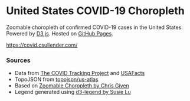 # United States COVID-19 Choropleth

Zoomable choropleth of confirmed COVID-19 cases in the United States. Powered by [D3.js](https://d3js.org/). Hosted on [GitHub Pages](https://pages.github.com/).

https://covid.csullender.com/

### Sources

* Data from [The COVID Tracking Project](https://covidtracking.com/) and [USAFacts](https://usafacts.org/visualizations/coronavirus-covid-19-spread-map/)
* TopoJSON from [topojson/us-atlas](https://github.com/topojson/us-atlas)
* Based on [Zoomable Choropleth by Chris Given](https://bl.ocks.org/cmgiven/d39ec773c4f063a463137748097ff52f)
* Legend generated using [d3-legend by Susie Lu](https://d3-legend.susielu.com/)
